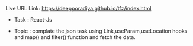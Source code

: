 Live URL Link: https://deepporadiya.github.io/tfz/index.html

- Task : React-Js 

- Topic : complate the json task  using Link,useParam,useLocation hooks and map() and filter() function and fetch the data.